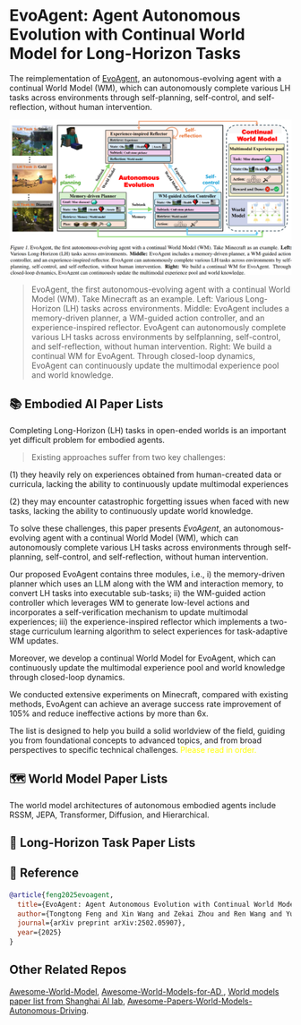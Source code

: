 # EvoAgent: Agent Autonomous Evolution with Continual World Model for Long-Horizon Tasks


The reimplementation of [EvoAgent](https://arxiv.org/pdf/2502.05907), an autonomous-evolving agent with a continual World Model (WM), which can autonomously complete various LH tasks across environments through self-planning, self-control, and self-reflection, without human intervention. 


![2.png](Pics%2F2.png)
>EvoAgent, the first autonomous-evolving agent with a continual World Model (WM). Take Minecraft as an example. 
>Left: Various Long-Horizon (LH) tasks across environments. 
>Middle: EvoAgent includes a memory-driven planner, a WM-guided action controller, and an experience-inspired reflector. EvoAgent can autonomously complete various LH tasks across environments by selfplanning, self-control, and self-reflection, without human intervention. 
>Right: We build a continual WM for EvoAgent. Through closed-loop dynamics, EvoAgent can continuously update the multimodal experience pool and world knowledge.

##  📚 Embodied AI Paper Lists

Completing Long-Horizon (LH) tasks in open-ended worlds is an important yet difficult problem for embodied agents.


> Existing approaches suffer from two key challenges: 
> 
(1) they heavily rely on experiences obtained from human-created data or curricula, lacking the ability to continuously update multimodal experiences

(2) they may encounter catastrophic forgetting issues when faced with new tasks, lacking the ability to continuously update world knowledge. 

To solve these challenges, this paper presents _EvoAgent_, an autonomous-evolving agent with a continual World Model (WM), which can autonomously complete various LH tasks across environments through self-planning, self-control, and self-reflection, without human intervention. 

Our proposed EvoAgent contains three modules, i.e., i) the memory-driven planner which uses an LLM along with the WM and interaction memory, to convert LH tasks into executable sub-tasks; ii) the WM-guided action controller which leverages WM to generate low-level actions and incorporates a self-verification mechanism to update multimodal experiences; iii) the experience-inspired reflector which implements a two-stage curriculum learning algorithm to select experiences for task-adaptive WM updates. 

Moreover, we develop a continual World Model for EvoAgent, which can continuously update the multimodal experience pool and world knowledge through closed-loop dynamics. 

We conducted extensive experiments on Minecraft, compared with existing methods, EvoAgent can achieve an average success rate improvement of 105% and reduce ineffective actions by more than 6x.

The list is designed to help you build a solid worldview of the field, guiding you from foundational concepts to advanced topics, and from broad perspectives to specific technical challenges. <font color=yellow>Please read in order.</font>



##  🗺️ World Model Paper Lists

The world model architectures of autonomous embodied agents include RSSM, JEPA, Transformer, Diffusion, and Hierarchical.

##  🚀 Long-Horizon Task Paper Lists


##  🎯 Reference

```bibtex
@article{feng2025evoagent,
  title={EvoAgent: Agent Autonomous Evolution with Continual World Model for Long-Horizon Tasks},
  author={Tongtong Feng and Xin Wang and Zekai Zhou and Ren Wang and Yuwei Zhan and Guangyao Li and Qing Li and Wenwu Zhu},
  journal={arXiv preprint arXiv:2502.05907},
  year={2025}
}
```


## Other Related Repos
[Awesome-World-Model](https://github.com/LMD0311/Awesome-World-Model),
[Awesome-World-Models-for-AD ](https://github.com/zhanghm1995/awesome-world-models-for-AD?tab=readme-ov-file#Table-of-Content),
[World models paper list from Shanghai AI lab](https://github.com/OpenDriveLab/End-to-end-Autonomous-Driving/blob/main/papers.md#world-model--model-based-rl),
[Awesome-Papers-World-Models-Autonomous-Driving](https://github.com/chaytonmin/Awesome-Papers-World-Models-Autonomous-Driving).
    
